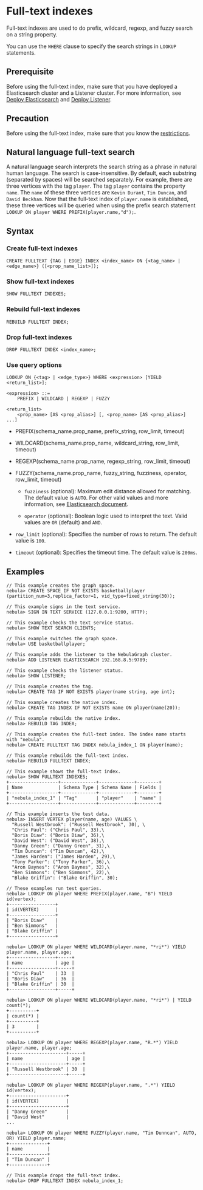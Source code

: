 # Full-text indexes

Full-text indexes are used to do prefix, wildcard, regexp, and fuzzy search on a string property.

You can use the `WHERE` clause to specify the search strings in `LOOKUP` statements.

## Prerequisite

Before using the full-text index, make sure that you have deployed a Elasticsearch cluster and a Listener cluster. For more information, see [Deploy Elasticsearch](../../4.deployment-and-installation/6.deploy-text-based-index/2.deploy-es.md) and [Deploy Listener](../../4.deployment-and-installation/6.deploy-text-based-index/3.deploy-listener.md).

## Precaution

Before using the full-text index, make sure that you know the [restrictions](../../4.deployment-and-installation/6.deploy-text-based-index/1.text-based-index-restrictions.md).

## Natural language full-text search

A natural language search interprets the search string as a phrase in natural human language. The search is case-insensitive. By default, each substring (separated by spaces) will be searched separately. For example, there are three vertices with the tag `player`. The tag `player` contains the property `name`. The `name` of these three vertices are `Kevin Durant`, `Tim Duncan`, and `David Beckham`. Now that the full-text index of `player.name` is established, these three vertices will be queried when using the prefix search statement `LOOKUP ON player WHERE PREFIX(player.name,"d");`.

## Syntax

### Create full-text indexes

```ngql
CREATE FULLTEXT {TAG | EDGE} INDEX <index_name> ON {<tag_name> | <edge_name>} ([<prop_name_list>]);
```

### Show full-text indexes

```ngql
SHOW FULLTEXT INDEXES;
```

### Rebuild full-text indexes

```ngql
REBUILD FULLTEXT INDEX;
```

### Drop full-text indexes

```ngql
DROP FULLTEXT INDEX <index_name>;
```

### Use query options

```ngql
LOOKUP ON {<tag> | <edge_type>} WHERE <expression> [YIELD <return_list>];

<expression> ::=
    PREFIX | WILDCARD | REGEXP | FUZZY

<return_list>
    <prop_name> [AS <prop_alias>] [, <prop_name> [AS <prop_alias>] ...]
```

- PREFIX(schema_name.prop_name, prefix_string, row_limit, timeout)

- WILDCARD(schema_name.prop_name, wildcard_string, row_limit, timeout)

- REGEXP(schema_name.prop_name, regexp_string, row_limit, timeout)

- FUZZY(schema_name.prop_name, fuzzy_string, fuzziness, operator, row_limit, timeout)

  - `fuzziness` (optional): Maximum edit distance allowed for matching. The default value is `AUTO`. For other valid values and more information, see [Elasticsearch document](https://www.elastic.co/guide/en/elasticsearch/reference/6.8/common-options.html#fuzziness).

  - `operator` (optional): Boolean logic used to interpret the text. Valid values are `OR` (default) and `AND`.

- `row_limit` (optional): Specifies the number of rows to return. The default value is `100`.

- `timeout` (optional): Specifies the timeout time. The default value is `200ms`.

## Examples

```ngql
// This example creates the graph space.
nebula> CREATE SPACE IF NOT EXISTS basketballplayer (partition_num=3,replica_factor=1, vid_type=fixed_string(30));

// This example signs in the text service.
nebula> SIGN IN TEXT SERVICE (127.0.0.1:9200, HTTP);

// This example checks the text service status.
nebula> SHOW TEXT SEARCH CLIENTS;

// This example switches the graph space.
nebula> USE basketballplayer;

// This example adds the listener to the NebulaGraph cluster.
nebula> ADD LISTENER ELASTICSEARCH 192.168.8.5:9789;

// This example checks the listener status.
nebula> SHOW LISTENER;

// This example creates the tag.
nebula> CREATE TAG IF NOT EXISTS player(name string, age int);

// This example creates the native index.
nebula> CREATE TAG INDEX IF NOT EXISTS name ON player(name(20));

// This example rebuilds the native index.
nebula> REBUILD TAG INDEX;

// This example creates the full-text index. The index name starts with "nebula".
nebula> CREATE FULLTEXT TAG INDEX nebula_index_1 ON player(name);

// This example rebuilds the full-text index.
nebula> REBUILD FULLTEXT INDEX;

// This example shows the full-text index.
nebula> SHOW FULLTEXT INDEXES;
+------------------+-------------+-------------+--------+
| Name             | Schema Type | Schema Name | Fields |
+------------------+-------------+-------------+--------+
| "nebula_index_1" | "Tag"       | "player"    | "name" |
+------------------+-------------+-------------+--------+

// This example inserts the test data.
nebula> INSERT VERTEX player(name, age) VALUES \
  "Russell Westbrook": ("Russell Westbrook", 30), \
  "Chris Paul": ("Chris Paul", 33),\
  "Boris Diaw": ("Boris Diaw", 36),\
  "David West": ("David West", 38),\
  "Danny Green": ("Danny Green", 31),\
  "Tim Duncan": ("Tim Duncan", 42),\
  "James Harden": ("James Harden", 29),\
  "Tony Parker": ("Tony Parker", 36),\
  "Aron Baynes": ("Aron Baynes", 32),\
  "Ben Simmons": ("Ben Simmons", 22),\
  "Blake Griffin": ("Blake Griffin", 30);

// These examples run test queries.
nebula> LOOKUP ON player WHERE PREFIX(player.name, "B") YIELD id(vertex);
+-----------------+
| id(VERTEX)      |
+-----------------+
| "Boris Diaw"    |
| "Ben Simmons"   |
| "Blake Griffin" |
+-----------------+

nebula> LOOKUP ON player WHERE WILDCARD(player.name, "*ri*") YIELD player.name, player.age;
+-----------------+-----+
| name            | age |
+-----------------+-----+
| "Chris Paul"    | 33  |
| "Boris Diaw"    | 36  |
| "Blake Griffin" | 30  |
+-----------------+-----+

nebula> LOOKUP ON player WHERE WILDCARD(player.name, "*ri*") | YIELD count(*);
+----------+
| count(*) |
+----------+
| 3        |
+----------+

nebula> LOOKUP ON player WHERE REGEXP(player.name, "R.*") YIELD player.name, player.age;
+---------------------+-----+
| name                | age |
+---------------------+-----+
| "Russell Westbrook" | 30  |
+---------------------+-----+

nebula> LOOKUP ON player WHERE REGEXP(player.name, ".*") YIELD id(vertex);
+---------------------+
| id(VERTEX)          |
+---------------------+
| "Danny Green"       |
| "David West"        |
...

nebula> LOOKUP ON player WHERE FUZZY(player.name, "Tim Dunncan", AUTO, OR) YIELD player.name;
+--------------+
| name         |
+--------------+
| "Tim Duncan" |
+--------------+

// This example drops the full-text index.
nebula> DROP FULLTEXT INDEX nebula_index_1;
```
